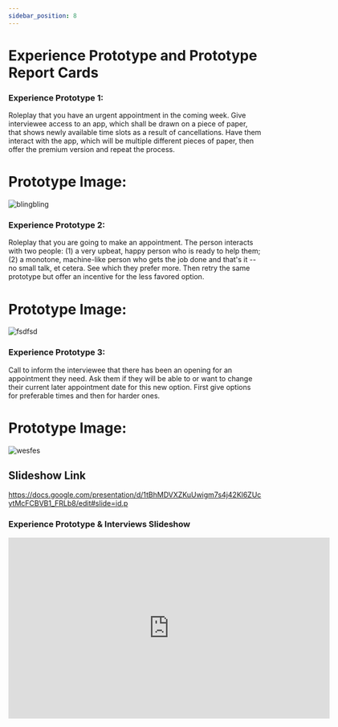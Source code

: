 ```yaml
---
sidebar_position: 8
---
```

# Experience Prototype and Prototype Report Cards

### Experience Prototype 1:

Roleplay that you have an urgent appointment in the coming week. Give interviewee access to an app, which shall be drawn on a piece of paper, that shows newly available time slots as a result of cancellations. Have them interact with the app, which will be multiple different pieces of paper, then offer the premium version and repeat the process. 

# Prototype Image:

![blingbling](https://cdn.discordapp.com/attachments/871870426169610332/1184013223448555542/Screen_Shot_2023-12-11_at_10.05.46_PM.png?ex=658a6d3e&is=6577f83e&hm=0f92921de5388c6afbe77171a0696f1f184a55f7a71c62f637b866386b73cf89&)

### Experience Prototype 2:

Roleplay that you are going to make an appointment. The person interacts with two people: (1) a very upbeat, happy person who is ready to help them; (2) a monotone, machine-like person who gets the job done and that's it -- no small talk, et cetera. See which they prefer more. Then retry the same prototype but offer an incentive for the less favored option.

# Prototype Image:

![fsdfsd](https://cdn.discordapp.com/attachments/871870426169610332/1184013886605774868/Screen_Shot_2023-12-11_at_10.08.24_PM.png?ex=658a6ddc&is=6577f8dc&hm=c3b8cadca43b33d76362de08476e995eaf9a278b417ea4aefad036fa729edecb&)

### Experience Prototype 3:

Call to inform the interviewee that there has been an opening for an appointment they need. Ask them if they will be able to or want to change their current later appointment date for this new option. First give options for preferable times and then for harder ones.

# Prototype Image:

![wesfes](https://cdn.discordapp.com/attachments/871870426169610332/1184014159201972234/Screen_Shot_2023-12-11_at_10.09.29_PM.png?ex=658a6e1d&is=6577f91d&hm=eaba2f8a67a307c5fed5993d06925737fba16fed216da2a0a3764dd56313c116&)

## Slideshow Link

https://docs.google.com/presentation/d/1tBhMDVXZKuUwigm7s4j42Kl6ZUcytMcFCBVB1_FRLb8/edit#slide=id.p

### Experience Prototype & Interviews Slideshow

<iframe src="https://docs.google.com/presentation/d/e/2PACX-1vTQmmu9TDVEZ_Pl8TQp1WsRF-mUGWg0rFQ8MTmR4Fos1LBTZxffiJSyI0lcLAVKtx6i-Qq0hlrJ9ou1/embed?start=true&loop=true&delayms=3000" frameborder="0" width="640" height="360" allowfullscreen="true" mozallowfullscreen="true" webkitallowfullscreen="true"></iframe>